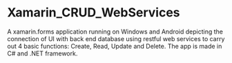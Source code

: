 # Xamarin_CRUD_WebServices
A xamarin.forms application running on Windows and Android depicting the connection of UI with back end database using restful web services to carry out 4 basic functions: Create, Read, Update and Delete. The app is made in C# and .NET framework. 
